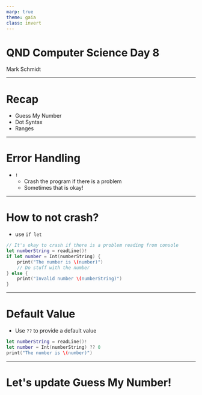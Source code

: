 ```yaml
---
marp: true
theme: gaia
class: invert
---
```


# QND Computer Science Day 8
Mark Schmidt

--- 

# Recap

- Guess My Number
- Dot Syntax
- Ranges

---

# Error Handling

- `!`
  - Crash the program if there is a problem
  - Sometimes that is okay!

--- 

# How to not crash?

- use `if let`
```swift
// It's okay to crash if there is a problem reading from console
let numberString = readLine()!
if let number = Int(numberString) {
    print("The number is \(number)")
    // Do stuff with the number
} else {
    print("Invalid number \(numberString)")
}
```

---

# Default Value

- Use `??` to provide a default value

```swift
let numberString = readLine()!
let number = Int(numberString) ?? 0
print("The number is \(number)")
```

---

# Let's update Guess My Number!

